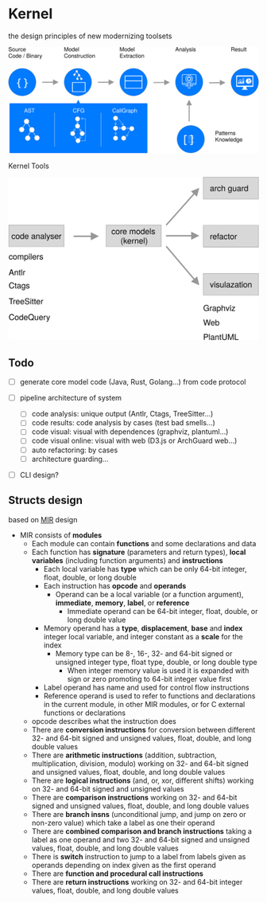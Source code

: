 # Kernel

the design principles of new modernizing toolsets

![Process](docs/process.svg)

Kernel Tools

![Kernel Tools Process](docs/kernel-process.svg)

## Todo

- [ ] generate core model code (Java, Rust, Golang...) from code protocol
- [ ] pipeline architecture of system
   - [ ] code analysis: unique output  (Antlr, Ctags, TreeSitter...)
   - [ ] code results: code analysis by cases (test bad smells...)
   - [ ] code visual: visual with dependences (graphviz, plantuml...)
   - [ ] code visual online: visual with web (D3.js or ArchGuard web...)
   - [ ] auto refactoring: by cases
   - [ ] architecture guarding...
- [ ] CLI design?


## Structs design 

based on [MIR](https://github.com/vnmakarov/mir) design

* MIR consists of **modules**
  * Each module can contain **functions** and some declarations and data
  * Each function has **signature** (parameters and return types), **local variables**
    (including function arguments) and **instructions**
    * Each local variable has **type** which can be only 64-bit integer, float, double, or long double
    * Each instruction has **opcode** and **operands**
      * Operand can be a local variable
        (or a function argument), **immediate**, **memory**, **label**, or **reference**
        * Immediate operand can be 64-bit integer, float, double, or long double value
    * Memory operand has a **type**, **displacement**, **base** and **index** integer local variable,
      and integer constant as a **scale** for the index
      * Memory type can be 8-, 16-, 32- and 64-bit signed or unsigned integer type,
        float type, double, or long double type
        * When integer memory value is used it is expanded with sign or zero promoting
          to 64-bit integer value first
    * Label operand has name and used for control flow instructions
    * Reference operand is used to refer to functions and declarations in the current module,
      in other MIR modules, or for C external functions or declarations
  * opcode describes what the instruction does
  * There are **conversion instructions** for conversion between different
    32- and 64-bit signed and unsigned values, float, double, and long double values
  * There are **arithmetic instructions** (addition, subtraction, multiplication, division,
    modulo) working on 32- and 64-bit signed and unsigned values, float, double, and long double values
  * There are **logical instructions** (and, or, xor, different shifts) working on
    32- and 64-bit signed and unsigned values
  * There are **comparison instructions**  working on 32- and 64-bit
    signed and unsigned values, float, double, and long double values
  * There are **branch insns** (unconditional jump, and jump on zero or non-zero value)
    which take a label as one their operand
  * There are **combined comparison and branch instructions** taking a label as one operand
    and two 32- and 64-bit signed and unsigned values, float, double, and long double values
  * There is **switch** instruction to jump to a label from labels given as operands depending on index given as the first operand
  * There are **function and procedural call instructions**
  * There are **return instructions** working on 32- and 64-bit
    integer values, float, double, and long double values
